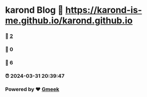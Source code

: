 # karond Blog :link: https://karond-is-me.github.io/karond.github.io 
### :page_facing_up: [2](https://karond-is-me.github.io/karond.github.io/tag.html) 
### :speech_balloon: 0 
### :hibiscus: 6 
### :alarm_clock: 2024-03-31 20:39:47 
### Powered by :heart: [Gmeek](https://github.com/Meekdai/Gmeek)
